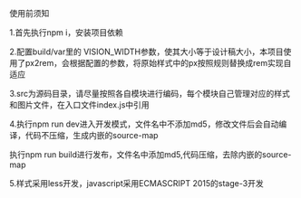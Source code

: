 使用前须知

1.首先执行npm i，安装项目依赖

2.配置build/var里的 VISION_WIDTH参数，使其大小等于设计稿大小，本项目使用了px2rem，会根据配置的参数，将原始样式中的px按照规则替换成rem实现自适应

3.src为源码目录，请尽量按照各自模块进行编码，每个模块自己管理对应的样式和图片文件，在入口文件index.js中引用

4.执行npm run dev进入开发模式，文件名中不添加md5，修改文件后会自动编译，代码不压缩，生成内嵌的source-map

执行npm run build进行发布，文件名中添加md5,代码压缩，去除内嵌的source-map

5.样式采用less开发，javascript采用ECMASCRIPT 2015的stage-3开发